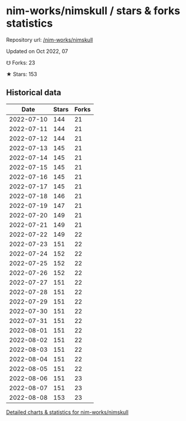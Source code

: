 # nim-works/nimskull / stars & forks statistics

Repository url: [/nim-works/nimskull](https://github.com/nim-works/nimskull)

Updated on Oct 2022, 07

☋ Forks: 23

★ Stars: 153

## Historical data
| Date | Stars | Forks |
|------|-------|-------|
| 2022-07-10 | 144 | 21 | 
| 2022-07-11 | 144 | 21 | 
| 2022-07-12 | 144 | 21 | 
| 2022-07-13 | 145 | 21 | 
| 2022-07-14 | 145 | 21 | 
| 2022-07-15 | 145 | 21 | 
| 2022-07-16 | 145 | 21 | 
| 2022-07-17 | 145 | 21 | 
| 2022-07-18 | 146 | 21 | 
| 2022-07-19 | 147 | 21 | 
| 2022-07-20 | 149 | 21 | 
| 2022-07-21 | 149 | 21 | 
| 2022-07-22 | 149 | 22 | 
| 2022-07-23 | 151 | 22 | 
| 2022-07-24 | 152 | 22 | 
| 2022-07-25 | 152 | 22 | 
| 2022-07-26 | 152 | 22 | 
| 2022-07-27 | 151 | 22 | 
| 2022-07-28 | 151 | 22 | 
| 2022-07-29 | 151 | 22 | 
| 2022-07-30 | 151 | 22 | 
| 2022-07-31 | 151 | 22 | 
| 2022-08-01 | 151 | 22 | 
| 2022-08-02 | 151 | 22 | 
| 2022-08-03 | 151 | 22 | 
| 2022-08-04 | 151 | 22 | 
| 2022-08-05 | 151 | 22 | 
| 2022-08-06 | 151 | 23 | 
| 2022-08-07 | 151 | 23 | 
| 2022-08-08 | 153 | 23 | 


[Detailed charts & statistics for nim-works/nimskull](https://reviewgithub.com/rep/nim-works/nimskull)
